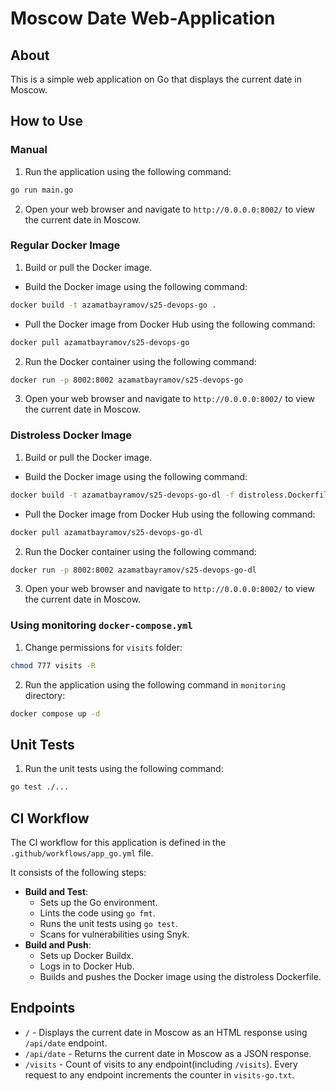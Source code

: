 # Moscow Date Web-Application

## About

This is a simple web application on Go that displays the current date in Moscow.

## How to Use

### Manual

1. Run the application using the following command:

```bash
go run main.go
```

2. Open your web browser and navigate to `http://0.0.0.0:8002/` to view the current date in Moscow.

### Regular Docker Image

1. Build or pull the Docker image.

- Build the Docker image using the following command:

```bash
docker build -t azamatbayramov/s25-devops-go .
```

- Pull the Docker image from Docker Hub using the following command:

```bash
docker pull azamatbayramov/s25-devops-go
```

2. Run the Docker container using the following command:

```bash
docker run -p 8002:8002 azamatbayramov/s25-devops-go
```

3. Open your web browser and navigate to `http://0.0.0.0:8002/` to view the current date in Moscow.

### Distroless Docker Image

1. Build or pull the Docker image.

- Build the Docker image using the following command:

```bash
docker build -t azamatbayramov/s25-devops-go-dl -f distroless.Dockerfile .
```

- Pull the Docker image from Docker Hub using the following command:

```bash
docker pull azamatbayramov/s25-devops-go-dl
```

2. Run the Docker container using the following command:

```bash
docker run -p 8002:8002 azamatbayramov/s25-devops-go-dl
```

3. Open your web browser and navigate to `http://0.0.0.0:8002/` to view the current date in Moscow.

### Using monitoring `docker-compose.yml`

1. Change permissions for `visits` folder:

```bash
chmod 777 visits -R
```

2. Run the application using the following command in `monitoring` directory:

```bash
docker compose up -d
```

## Unit Tests

1. Run the unit tests using the following command:

```bash
go test ./...
```

## CI Workflow

The CI workflow for this application is defined in the `.github/workflows/app_go.yml` file.

It consists of the following steps:
- **Build and Test**:
    - Sets up the Go environment.
    - Lints the code using `go fmt`.
    - Runs the unit tests using `go test`.
    - Scans for vulnerabilities using Snyk.
- **Build and Push**:
    - Sets up Docker Buildx.
    - Logs in to Docker Hub.
    - Builds and pushes the Docker image using the distroless Dockerfile.

## Endpoints

- `/` - Displays the current date in Moscow as an HTML response using `/api/date` endpoint.
- `/api/date` - Returns the current date in Moscow as a JSON response.
- `/visits` - Count of visits to any endpoint(including `/visits`). Every request to any endpoint increments the counter in `visits-go.txt`.
